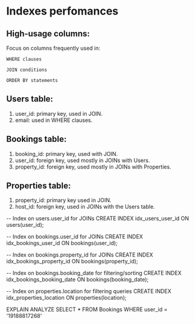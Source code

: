 # Indexes perfomances

## High-usage columns:
Focus on columns frequently used in:

    WHERE clauses

    JOIN conditions

    ORDER BY statements

## Users table:
  1. user_id: primary key, used in JOIN.
  2. email: used in WHERE clauses.

## Bookings table:
  1. booking_id: primary key, used with JOIN.
  2. user_id: foreign key, used mostly in JOINs with Users.
  3. property_id: foreign key, used mostly in JOINs with Properties.

## Properties table:
  1. property_id: primary key used in JOIN.
  2. host_id: foreign key, used in JOINs with the Users table.

-- Index on users.user_id for JOINs
CREATE INDEX idx_users_user_id ON users(user_id);

-- Index on bookings.user_id for JOINs
CREATE INDEX idx_bookings_user_id ON bookings(user_id);

-- Index on bookings.property_id for JOINs
CREATE INDEX idx_bookings_property_id ON bookings(property_id);

-- Index on bookings.booking_date for filtering/sorting
CREATE INDEX idx_bookings_booking_date ON bookings(booking_date);

-- Index on properties.location for filtering queries
CREATE INDEX idx_properties_location ON properties(location);

EXPLAIN ANALYZE
SELECT * FROM Bookings
WHERE user_id = '19188817268'
